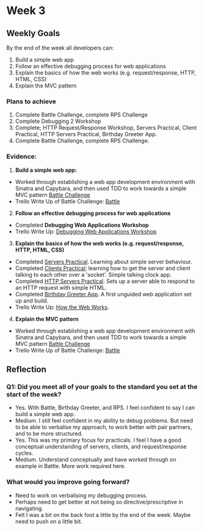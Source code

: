 # Week 3
## Weekly Goals
By the end of the week all developers can:

1. Build a simple web app
2. Follow an effective debugging process for web applications
3. Explain the basics of how the web works (e.g. request/response, HTTP,  HTML, CSS)
4. Explain the MVC pattern

### Plans to achieve
1. Complete Battle Challenge, complete RPS Challenge
2. Complete Debugging 2 Workshop
3. Complete; HTTP Request/Response Workshop, Servers Practical, Client Practical, HTTP Servers Practical, Birthday Greeter App.
4. Complete Battle Challenge, complete RPS Challenge.

### Evidence:
1. **Build a simple web app:**

* Worked through establishing a web app development environment with Sinatra and Capybara, and then used TDD to work towards a simple MVC pattern [Battle Challenge](https://github.com/chriswhitehouse/Battle)
* Trello Write Up of Battle Challenge: [Battle](https://trello.com/c/bZriQ912)

2. **Follow an effective debugging process for web applications**

* Completed **Debugging Web Applications Workshop**
* Trello Write Up: [Debugging Web Applications Workshop](https://trello.com/c/kI61fqPM)

3. **Explain the basics of how the web works (e.g. request/response, HTTP,  HTML, CSS)**

* Completed [Servers Practical](https://github.com/chriswhitehouse/servers_1/tree/main). Learning about simple server behaviour.
* Completed [Clients Practical](https://github.com/chriswhitehouse/clients_1/tree/main); learning how to get the server and client talking to each other over a 'socket'. Simple talking clock app.
* Completed [HTTP Servers Practical](https://github.com/chriswhitehouse/http_servers/tree/main). Sets up a server able to respond to an HTTP request with simple HTML.
* Completed [Birthday Greeter App](https://github.com/chriswhitehouse/birthday_greeter).  A first unguided web application set up and build.
* Trello Write Up: [How the Web Works](https://trello.com/c/YML20Mqm).

4.  **Explain the MVC pattern**

* Worked through establishing a web app development environment with Sinatra and Capybara, and then used TDD to work towards a simple MVC pattern [Battle Challenge](https://github.com/chriswhitehouse/Battle)
* Trello Write Up of Battle Challenge: [Battle](https://trello.com/c/bZriQ912)

## Reflection

### Q1: Did you meet all of your goals to the standard you set at the start of the week?

* Yes. With Battle, Birthday Greeter, and RPS. I feel confident to say I can build a simple web app.
* Medium. I still feel confident in my ability to debug problems. But need to be able to verbalise my approach, to work better with pair partners, and to be more structured.
* Yes. This was my primary focus for practicals. I feel I have a good conceptual understanding of servers, clients, and request/response cycles.
* Medium. Understand conceptually and have worked through on example in Battle. More work required here.

### What would you improve going forward?

* Need to work on verbalising my debugging process.
* Perhaps need to get better at not being so directive/prescriptive in navigating.
* Felt I was a bit on the back foot a little by the end of the week. Maybe need to push on a little bit.
